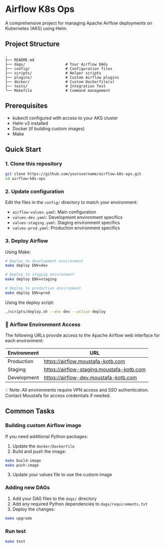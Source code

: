 # Airflow K8s Ops

A comprehensive project for managing Apache Airflow deployments on Kubernetes (AKS) using Helm.

## Project Structure

```
.
├── README.md
├── dags/                  # Your Airflow DAGs
├── config/                # Configuration files
├── scripts/               # Helper scripts
├── plugins/               # Custom Airflow plugins
├── docker/                # Custom Dockerfile(s)
├── tests/                 # Integration Test
└── Makefile               # Command management
```

## Prerequisites

- kubectl configured with access to your AKS cluster
- Helm v3 installed
- Docker (if building custom images)
- Make

## Quick Start

### 1. Clone this repository

```bash
git clone https://github.com/yourusername/airflow-k8s-ops.git
cd airflow-k8s-ops
```

### 2. Update configuration

Edit the files in the `config/` directory to match your environment:
- `airflow-values.yaml`: Main configuration
- `values-dev.yaml`: Development environment specifics
- `values-staging.yaml`: Staging environment specifics
- `values-prod.yaml`: Production environment specifics

### 3. Deploy Airflow

Using Make:
```bash
# Deploy to development environment
make deploy ENV=dev

# Deploy to staging environment
make deploy ENV=staging

# Deploy to production environment
make deploy ENV=prod
```

Using the deploy script:
```bash
./scripts/deploy.sh --env dev --action deploy
```

### 🔗 Airflow Environment Access

The following URLs provide access to the Apache Airflow web interface for each environment:

| Environment   | URL                                       |
|---------------|-------------------------------------------|
| Production    | https://airflow.moustafa-kotb.com         |
| Staging	    | https://airflow-staging.moustafa-kotb.com |
| Development   | https://airflow-dev.moustafa-kotb.com     |

💡 Note: All environments require VPN access and SSO authentication. Contact Moustafa for access credentials if needed.

## Common Tasks

### Building custom Airflow image

If you need additional Python packages:

1. Update the `docker/Dockerfile`
2. Build and push the image:
```bash
make build-image
make push-image
```
3. Update your values file to use the custom image

### Adding new DAGs

1. Add your DAG files to the `dags/` directory
2. Add any required Python dependencies to `dags/requirements.txt`
3. Deploy the changes:
```bash
make upgrade
```

### Run test

```sh
make test
```